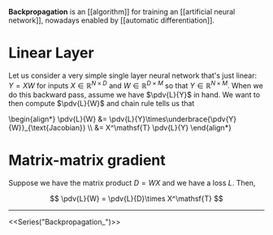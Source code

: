 **Backpropagation** is an [[algorithm]] for training an [[artificial neural network]], nowadays enabled by [[automatic differentiation]].

# Linear Layer

Let us consider a very simple single layer neural network that's just linear: $Y=XW$ for inputs $X \in \mathbb{R}^{N \times D}$ and $W \in \mathbb{R}^{D \times M}$ so that $Y \in \mathbb{R}^{N \times M}$. When we do this backward pass, assume we have $\pdv{L}{Y}$ in hand. We want to then compute $\pdv{L}{W}$ and chain rule tells us that

\begin{align*}
\pdv{L}{W} &= \pdv{L}{Y}\times\underbrace{\pdv{Y}{W}}_{\text{Jacobian}} \\\\
&= X^\mathsf{T} \pdv{L}{Y}
\end{align*}

# Matrix-matrix gradient

Suppose we have the matrix product $D=WX$ and we have a loss $L$. Then,

$$
\pdv{L}{W} = \pdv{L}{D}\times X^\mathsf{T}
$$

---

<<Series("Backpropagation_")>>